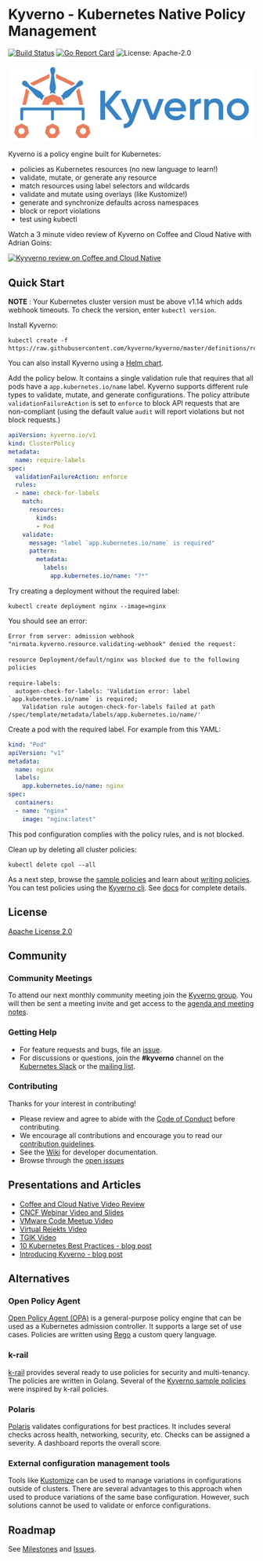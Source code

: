 # Kyverno - Kubernetes Native Policy Management

[![Build Status](https://travis-ci.org/kyverno/kyverno.svg?branch=master)](https://travis-ci.org/kyverno/kyverno) [![Go Report Card](https://goreportcard.com/badge/github.com/kyverno/kyverno)](https://goreportcard.com/report/github.com/kyverno/kyverno) ![License: Apache-2.0](https://img.shields.io/github/license/kyverno/kyverno?color=blue)

![logo](resources/images/Kyverno_Horizontal.png)

Kyverno is a policy engine built for Kubernetes:
* policies as Kubernetes resources (no new language to learn!)
* validate, mutate, or generate any resource
* match resources using label selectors and wildcards
* validate and mutate using overlays (like Kustomize!)
* generate and synchronize defaults across namespaces
* block or report violations 
* test using kubectl 

Watch a 3 minute video review of Kyverno on Coffee and Cloud Native with Adrian Goins:

[![Kyyverno review on Coffee and Cloud Native](https://img.youtube.com/vi/DW2u6LhNMh0/0.jpg)](https://www.youtube.com/watch?v=DW2u6LhNMh0&feature=youtu.be&t=116)


## Quick Start

**NOTE** : Your Kubernetes cluster version must be above v1.14 which adds webhook timeouts. 
To check the version, enter `kubectl version`.

Install Kyverno:
```console
kubectl create -f https://raw.githubusercontent.com/kyverno/kyverno/master/definitions/release/install.yaml
```

You can also install Kyverno using a [Helm chart](https://github.com/kyverno/kyverno/blob/master/documentation/installation.md#install-kyverno-using-helm).

Add the policy below. It contains a single validation rule that requires that all pods have 
a `app.kubernetes.io/name` label. Kyverno supports different rule types to validate, 
mutate, and generate configurations. The policy attribute `validationFailureAction` is set 
to `enforce` to block API requests that are non-compliant (using the default value `audit` 
will report violations but not block requests.)

```yaml
apiVersion: kyverno.io/v1
kind: ClusterPolicy
metadata:
  name: require-labels
spec:
  validationFailureAction: enforce
  rules:
  - name: check-for-labels
    match:
      resources:
        kinds:
        - Pod
    validate:
      message: "label `app.kubernetes.io/name` is required"
      pattern:
        metadata:
          labels:
            app.kubernetes.io/name: "?*"
```

Try creating a deployment without the required label:

```console
kubectl create deployment nginx --image=nginx
```

You should see an error:
```console
Error from server: admission webhook "nirmata.kyverno.resource.validating-webhook" denied the request:

resource Deployment/default/nginx was blocked due to the following policies

require-labels:
  autogen-check-for-labels: 'Validation error: label `app.kubernetes.io/name` is required;
    Validation rule autogen-check-for-labels failed at path /spec/template/metadata/labels/app.kubernetes.io/name/'
```

Create a pod with the required label. For example from this YAML:
```yaml
kind: "Pod"
apiVersion: "v1"
metadata:
  name: nginx
  labels:
    app.kubernetes.io/name: nginx
spec:
  containers:
  - name: "nginx"
    image: "nginx:latest"
```

This pod configuration complies with the policy rules, and is not blocked. 

Clean up by deleting all cluster policies:

```console
kubectl delete cpol --all
```


As a next step, browse the [sample policies](https://github.com/kyverno/kyverno/blob/master/samples/README.md) 
and learn about [writing policies](https://kyverno.io/docs/writing-policies/). 
You can test policies using the [Kyverno cli](https://kyverno.io/docs/kyverno-cli/).
See [docs](https://kyverno.io/docs) for complete details.

## License

[Apache License 2.0](https://github.com/kyverno/kyverno/blob/master/LICENSE)

## Community

### Community Meetings

To attend our next monthly community meeting join the [Kyverno group](https://groups.google.com/g/kyverno). You will then be sent a meeting invite and get access to the [agenda and meeting notes](https://docs.google.com/document/d/10Hu1qTip1KShi8Lf_v9C5UVQtp7vz_WL3WVxltTvdAc/edit#).

### Getting Help

- For feature requests and bugs, file an [issue](https://github.com/kyverno/kyverno/issues).
- For discussions or questions, join the **#kyverno** channel on the [Kubernetes Slack](https://kubernetes.slack.com/) or the [mailing list](https://groups.google.com/g/kyverno).

### Contributing

Thanks for your interest in contributing!

- Please review and agree to abide with the [Code of Conduct](/CODE_OF_CONDUCT.md) before contributing.
- We encourage all contributions and encourage you to read our [contribution guidelines](./CONTRIBUTING.md).
- See the [Wiki](https://github.com/kyverno/kyverno/wiki) for developer documentation.
- Browse through the [open issues](https://github.com/kyverno/kyverno/issues)

## Presentations and Articles

- [Coffee and Cloud Native Video Review](https://www.youtube.com/watch?v=DW2u6LhNMh0&feature=youtu.be&t=116)
- [CNCF Webinar Video and Slides](https://www.cncf.io/webinars/how-to-keep-your-clusters-safe-and-healthy/)
- [VMware Code Meetup Video](https://www.youtube.com/watch?v=mgEmTvLytb0)
- [Virtual Rejekts Video](https://www.youtube.com/watch?v=caFMtSg4A6I)
- [TGIK Video](https://www.youtube.com/watch?v=ZE4Zu9WQET4&list=PL7bmigfV0EqQzxcNpmcdTJ9eFRPBe-iZa&index=18&t=0s)
- [10 Kubernetes Best Practices - blog post](https://thenewstack.io/10-kubernetes-best-practices-you-can-easily-apply-to-your-clusters/)
- [Introducing Kyverno - blog post](https://nirmata.com/2019/07/11/managing-kubernetes-configuration-with-policies/)


## Alternatives

### Open Policy Agent

[Open Policy Agent (OPA)](https://www.openpolicyagent.org/) is a general-purpose policy engine that can be used as a Kubernetes admission controller. It supports a large set of use cases. Policies are written using [Rego](https://www.openpolicyagent.org/docs/latest/how-do-i-write-policies#what-is-rego) a custom query language.

### k-rail

[k-rail](https://github.com/cruise-automation/k-rail/) provides several ready to use policies for security and multi-tenancy. The policies are written in Golang. Several of the [Kyverno sample policies](/samples/README.md) were inspired by k-rail policies.

### Polaris

[Polaris](https://github.com/reactiveops/polaris) validates configurations for best practices. It includes several checks across health, networking, security, etc. Checks can be assigned a severity. A dashboard reports the overall score.

### External configuration management tools

Tools like [Kustomize](https://github.com/kubernetes-sigs/kustomize) can be used to manage variations in configurations outside of clusters. There are several advantages to this approach when used to produce variations of the same base configuration. However, such solutions cannot be used to validate or enforce configurations.

## Roadmap

See [Milestones](https://github.com/kyverno/kyverno/milestones) and [Issues](https://github.com/kyverno/kyverno/issues).

